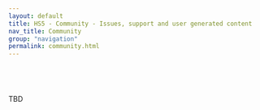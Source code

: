 ```yaml
---
layout: default
title: HS5 - Community - Issues, support and user generated content
nav_title: Community
group: "navigation"
permalink: community.html
---
```

## &emsp;


TBD
 
## &ensp;
## &ensp;